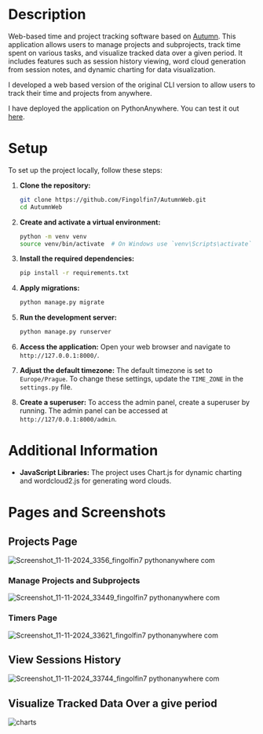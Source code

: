 # Description

Web-based time and project tracking software based on [Autumn](https://github.com/Fingolfin7/Autumn). 
This application allows users to manage projects and subprojects, track time spent on various tasks, 
and visualize tracked data over a given period. It includes features such as session history viewing, 
word cloud generation from session notes, and dynamic charting for data visualization.

I developed a web based version of the original CLI version to allow users to track their time and projects from anywhere.

I have deployed the application on PythonAnywhere. You can test it out [here](http://fingolfin7.pythonanywhere.com/).

# Setup

To set up the project locally, follow these steps:

1. **Clone the repository:**
    ```sh
    git clone https://github.com/Fingolfin7/AutumnWeb.git
    cd AutumnWeb
    ```

2. **Create and activate a virtual environment:**
    ```sh
    python -m venv venv
    source venv/bin/activate  # On Windows use `venv\Scripts\activate`
    ```

3. **Install the required dependencies:**
    ```sh
    pip install -r requirements.txt
    ```

4. **Apply migrations:**
    ```sh
    python manage.py migrate
    ```

5. **Run the development server:**
    ```sh
    python manage.py runserver
    ```

6. **Access the application:**
    Open your web browser and navigate to `http://127.0.0.1:8000/`.

7. **Adjust the default timezone:**
    The default timezone is set to `Europe/Prague`.
    To change these settings, update the `TIME_ZONE` in the  `settings.py` file.

8. **Create a superuser:**
    To access the admin panel, create a superuser by running.
    The admin panel can be accessed at `http://127/0.0.1:8000/admin`.

# Additional Information

- **JavaScript Libraries:** The project uses Chart.js for dynamic charting and wordcloud2.js for generating word clouds.

# Pages and Screenshots

## Projects Page
![Screenshot_11-11-2024_3356_fingolfin7 pythonanywhere com](https://github.com/user-attachments/assets/eadf27ca-96aa-4790-b922-994b6e0353e4)

### Manage Projects and Subprojects
![Screenshot_11-11-2024_33449_fingolfin7 pythonanywhere com](https://github.com/user-attachments/assets/14a5672e-7104-4ddb-9862-e74e013ad498)

### Timers Page
![Screenshot_11-11-2024_33621_fingolfin7 pythonanywhere com](https://github.com/user-attachments/assets/e5d371c4-f535-4492-be09-e796bdd00595)

## View Sessions History
![Screenshot_11-11-2024_33744_fingolfin7 pythonanywhere com](https://github.com/user-attachments/assets/26d6d230-a296-4196-8416-5975cd2e4e01)

## Visualize Tracked Data Over a give period
![charts](https://github.com/user-attachments/assets/23cc10d5-e5f1-421d-a1cb-8b45521d45fc)
